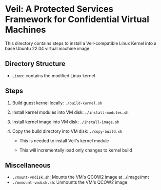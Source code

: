 # Veil: A Protected Services Framework for Confidential Virtual Machines

This directory contains steps to install a Veil-compatible Linux Kernel into a base Ubuntu 22.04 virtual machine image.

## Directory Structure

- `Linux`: contains the modified Linux kernel

## Steps 

1. Build guest kernel locally: `./build-kernel.sh`

2. Install kernel modules into VM disk: `./install-modules.sh`

3. Install kernel image into VM disk: `./install-image.sh`

4. Copy the build directory into VM disk: `./copy-build.sh`

    - This is needed to install Veil's kernel module

    - This will incrementally load only changes to kernel build

## Miscellaneous
- `./mount-vmdisk.sh`: Mounts the VM's QCOW2 image at ../image/mnt 
- `./unmount-vmdisk.sh`: Unmounts the VM's QCOW2 image 